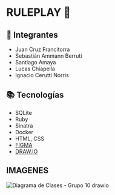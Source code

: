 #  RULEPLAY 💸
## 👥 Integrantes
- Juan Cruz Francitorra
- Sebastián Ammann Berruti
- Santiago Amaya
- Lucas Chiapella
- Ignacio Cerutti Norris

  
## 📚 Tecnologías
-  SQLite  
-  Ruby  
-  Sinatra  
-  Docker  
-  HTML, CSS  
-  [FIGMA](https://www.figma.com/design/dqUIxoacCcv8Fe2C9e9wM3/Rupay---Billetera-Virtual?node-id=0-1&p=f&t=8GeRi0Xhs857ivbI-0)
-  [DRAW.IO](https://github.com/user-attachments/assets/b9298b49-64c3-40d0-9e1b-39a540eb168c)


## IMAGENES
![Diagrama de Clases - Grupo 10 drawio](https://github.com/user-attachments/assets/b9298b49-64c3-40d0-9e1b-39a540eb168c)
